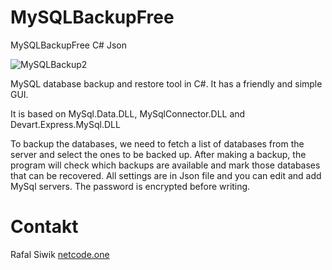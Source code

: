 # MySQLBackupFree
MySQLBackupFree C# Json

![MySQLBackup2](https://github.com/rafalmsiwik/MySQLBackupFree-GUI/assets/65105887/fa404c4b-0445-4cb7-928a-f061469a2f1a)

MySQL database backup and restore tool in C#. It has a friendly and simple GUI.

It is based on MySql.Data.DLL, MySqlConnector.DLL and Devart.Express.MySql.DLL

To backup the databases, we need to fetch a list of databases from the server and select the ones to be backed up. After making a backup, the program will check which backups are available and mark those databases that can be recovered.
All settings are in Json file and you can edit and add MySql servers. The password is encrypted before writing.

# Contakt
Rafal Siwik [netcode.one](https://www.netcode.one)
